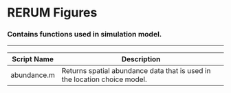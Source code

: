 # RERUM Figures
### Contains functions used in simulation model.

***

Script Name      | Description
-----------------|-------------
abundance.m      | Returns spatial abundance data that is used in the location choice model.
